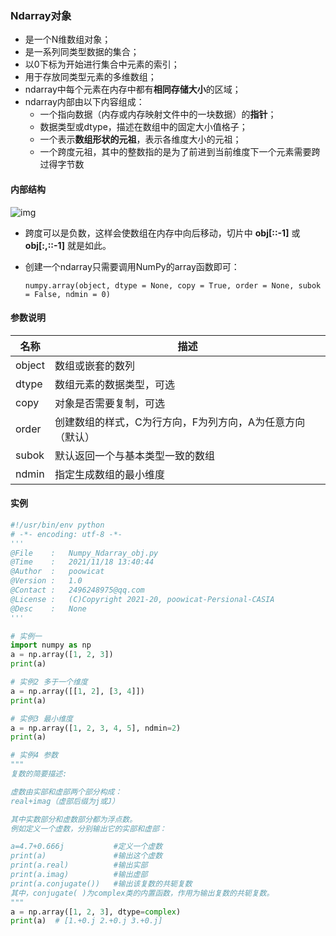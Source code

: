 ### Ndarray对象

- 是一个N维数组对象；
- 是一系列同类型数据的集合；
- 以0下标为开始进行集合中元素的索引；
- 用于存放同类型元素的多维数组；
- ndarray中每个元素在内存中都有**相同存储大小**的区域；
- ndarray内部由以下内容组成：
  - 一个指向数据（内存或内存映射文件中的一块数据）的**指针**；
  - 数据类型或dtype，描述在数组中的固定大小值格子；
  - 一个表示**数组形状的元祖**，表示各维度大小的元祖；
  - 一个跨度元祖，其中的整数指的是为了前进到当前维度下一个元素需要跨过得字节数

#### 内部结构

![img](../../%E5%9B%BE%E7%89%87/ndarray.png)

- 跨度可以是负数，这样会使数组在内存中向后移动，切片中 **obj[::-1]** 或 **obj[:,::-1]** 就是如此。

- 创建一个ndarray只需要调用NumPy的array函数即可：

  `numpy.array(object, dtype = None, copy = True, order = None, subok = False, ndmin = 0)`

#### 参数说明

| 名称   | 描述                                                      |
| ------ | --------------------------------------------------------- |
| object | 数组或嵌套的数列                                          |
| dtype  | 数组元素的数据类型，可选                                  |
| copy   | 对象是否需要复制，可选                                    |
| order  | 创建数组的样式，C为行方向，F为列方向，A为任意方向（默认） |
| subok  | 默认返回一个与基本类型一致的数组                          |
| ndmin  | 指定生成数组的最小维度                                    |

#### 实例

```python
#!/usr/bin/env python
# -*- encoding: utf-8 -*-
'''
@File    :   Numpy_Ndarray_obj.py
@Time    :   2021/11/18 13:40:44
@Author  :   poowicat
@Version :   1.0
@Contact :   2496248975@qq.com
@License :   (C)Copyright 2021-20, poowicat-Persional-CASIA
@Desc    :   None
'''

# 实例一
import numpy as np
a = np.array([1, 2, 3])
print(a)

# 实例2 多于一个维度
a = np.array([[1, 2], [3, 4]])
print(a)

# 实例3 最小维度
a = np.array([1, 2, 3, 4, 5], ndmin=2)
print(a)

# 实例4 参数
"""
复数的简要描述:

虚数由实部和虚部两个部分构成：
real+imag（虚部后缀为j或J）

其中实数部分和虚数部分都为浮点数。
例如定义一个虚数，分别输出它的实部和虚部：

a=4.7+0.666j           #定义一个虚数
print(a)               #输出这个虚数
print(a.real)          #输出实部
print(a.imag)          #输出虚部
print(a.conjugate())   #输出该复数的共轭复数
其中，conjugate( )为complex类的内置函数，作用为输出复数的共轭复数。
"""
a = np.array([1, 2, 3], dtype=complex)
print(a)  # [1.+0.j 2.+0.j 3.+0.j]

```



